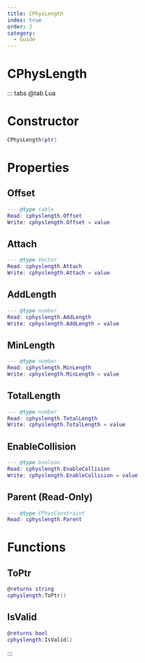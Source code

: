 ```yaml
---
title: CPhysLength
index: true
order: 2
category:
  - Guide
---
```


# CPhysLength

::: tabs
@tab Lua
# Constructor
```lua
CPhysLength(ptr)
```
# Properties
## Offset 
```lua
--- @type table
Read: cphyslength.Offset
Write: cphyslength.Offset = value
```
## Attach 
```lua
--- @type Vector
Read: cphyslength.Attach
Write: cphyslength.Attach = value
```
## AddLength 
```lua
--- @type number
Read: cphyslength.AddLength
Write: cphyslength.AddLength = value
```
## MinLength 
```lua
--- @type number
Read: cphyslength.MinLength
Write: cphyslength.MinLength = value
```
## TotalLength 
```lua
--- @type number
Read: cphyslength.TotalLength
Write: cphyslength.TotalLength = value
```
## EnableCollision 
```lua
--- @type boolean
Read: cphyslength.EnableCollision
Write: cphyslength.EnableCollision = value
```
## Parent (Read-Only)
```lua
--- @type CPhysConstraint
Read: cphyslength.Parent
```
# Functions
## ToPtr
```lua
@returns string
cphyslength:ToPtr()
```
## IsValid
```lua
@returns bool
cphyslength:IsValid()
```

:::